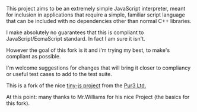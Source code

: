 This project aims to be an extremely simple JavaScript interpreter, meant for inclusion in applications that require a simple, familiar script language that can be included with no dependencies other than normal C++ libraries.

I make absolutely no guarantees that this is compliant to JavaScript/EcmaScript standard. In fact I am sure it isn't.

However the goal of this fork is it and i'm trying my best, to make's compliant as possible.

I'm welcome suggestions for changes that will bring it closer to compliancy or useful test cases to add to the test suite.

This is a fork of the nice [tiny-js project](https://github.com/gfwilliams/tiny-js)  from the [Pur3 Ltd.](http://www.pur3.co.uk/)

At this point: many thanks to Mr.Williams for his nice Project (the basics for this fork).
